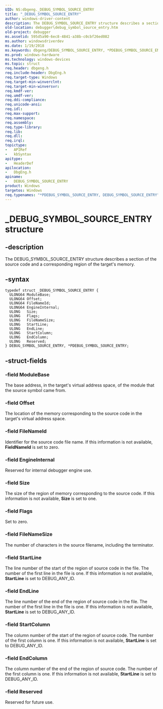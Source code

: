 ```yaml
---
UID: NS:dbgeng._DEBUG_SYMBOL_SOURCE_ENTRY
title: "_DEBUG_SYMBOL_SOURCE_ENTRY"
author: windows-driver-content
description: The DEBUG_SYMBOL_SOURCE_ENTRY structure describes a section of the source code and a corresponding region of the target's memory.
old-location: debugger\debug_symbol_source_entry.htm
old-project: debugger
ms.assetid: 595d5a90-6ec8-4841-a38b-c0cbf26ed082
ms.author: windowsdriverdev
ms.date: 1/19/2018
ms.keywords: dbgeng/DEBUG_SYMBOL_SOURCE_ENTRY, *PDEBUG_SYMBOL_SOURCE_ENTRY, DEBUG_SYMBOL_SOURCE_ENTRY structure [Windows Debugging], debugger.debug_symbol_source_entry, PDEBUG_SYMBOL_SOURCE_ENTRY structure pointer [Windows Debugging], Structures_9f8ab4b6-98b2-4a10-a450-bb73e655dd32.xml, _DEBUG_SYMBOL_SOURCE_ENTRY, DEBUG_SYMBOL_SOURCE_ENTRY, dbgeng/PDEBUG_SYMBOL_SOURCE_ENTRY, PDEBUG_SYMBOL_SOURCE_ENTRY
ms.prod: windows-hardware
ms.technology: windows-devices
ms.topic: struct
req.header: dbgeng.h
req.include-header: DbgEng.h
req.target-type: Windows
req.target-min-winverclnt: 
req.target-min-winversvr: 
req.kmdf-ver: 
req.umdf-ver: 
req.ddi-compliance: 
req.unicode-ansi: 
req.idl: 
req.max-support: 
req.namespace: 
req.assembly: 
req.type-library: 
req.lib: 
req.dll: 
req.irql: 
topictype:
-	APIRef
-	kbSyntax
apitype:
-	HeaderDef
apilocation:
-	DbgEng.h
apiname:
-	DEBUG_SYMBOL_SOURCE_ENTRY
product: Windows
targetos: Windows
req.typenames: "*PDEBUG_SYMBOL_SOURCE_ENTRY, DEBUG_SYMBOL_SOURCE_ENTRY"
---
```


# _DEBUG_SYMBOL_SOURCE_ENTRY structure


## -description


The DEBUG_SYMBOL_SOURCE_ENTRY structure describes a section of the source code and a corresponding region of the target's memory.


## -syntax


````
typedef struct _DEBUG_SYMBOL_SOURCE_ENTRY {
  ULONG64 ModuleBase;
  ULONG64 Offset;
  ULONG64 FileNameId;
  ULONG64 EngineInternal;
  ULONG   Size;
  ULONG   Flags;
  ULONG   FileNameSize;
  ULONG   StartLine;
  ULONG   EndLine;
  ULONG   StartColumn;
  ULONG   EndColumn;
  ULONG   Reserved;
} DEBUG_SYMBOL_SOURCE_ENTRY, *PDEBUG_SYMBOL_SOURCE_ENTRY;
````


## -struct-fields




### -field ModuleBase

The base address, in the target's virtual address space, of the module that the source symbol came from.


### -field Offset

The location of the memory corresponding to the source code in the target's virtual address space.


### -field FileNameId

Identifier for the source code file name. If this information is not available, <b>FieldNameId</b> is set to zero.


### -field EngineInternal

Reserved for internal debugger engine use.


### -field Size

The size of the region of memory corresponding to the source code. If this information is not available, <b>Size</b> is set to one.


### -field Flags

Set to zero.


### -field FileNameSize

The number of characters in the source filename, including the terminator. 


### -field StartLine

The line number of the start of the region of source code in the file. The number of the first line in the file is one. If this information is not available, <b>StartLine</b> is set to DEBUG_ANY_ID.


### -field EndLine

The line number of the end of the region of source code in the file. The number of the first line in the file is one. If this information is not available, <b>StartLine</b> is set to DEBUG_ANY_ID.


### -field StartColumn

The column number of the start of the region of source code. The number of the first column is one. If this information is not available, <b>StartLine</b> is set to DEBUG_ANY_ID.


### -field EndColumn

The column number of the end of the region of source code. The number of the first column is one. If this information is not available, <b>StartLine</b> is set to DEBUG_ANY_ID.


### -field Reserved

Reserved for future use.

